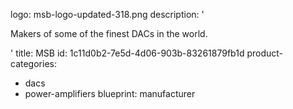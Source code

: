 logo: msb-logo-updated-318.png
description: '<p>Makers of some of the finest DACs in the world.</p>'
title: MSB
id: 1c11d0b2-7e5d-4d06-903b-83261879fb1d
product-categories:
  - dacs
  - power-amplifiers
blueprint: manufacturer
